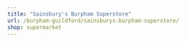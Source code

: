 ```yaml
---
title: "Sainsbury's Burpham Superstore"
url: /burpham-guildford/sainsburys-burpham-superstore/
shop: supermarket
---
```

